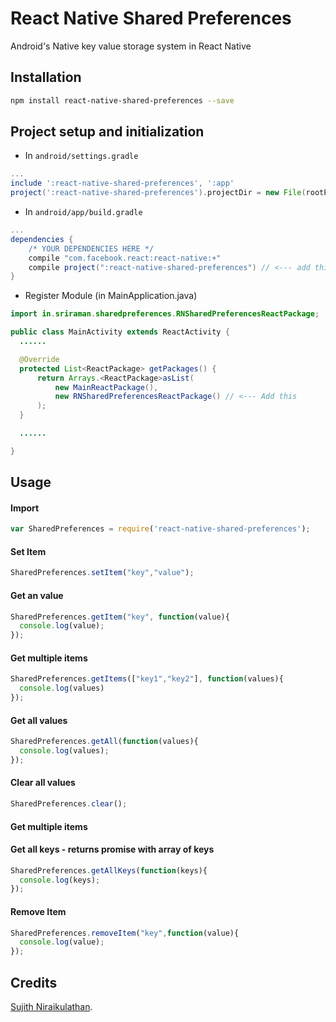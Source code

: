 # React Native Shared Preferences

Android's Native key value storage system in React Native

## Installation

```bash
npm install react-native-shared-preferences --save
```

## Project setup and initialization


* In `android/settings.gradle`

```gradle
...
include ':react-native-shared-preferences', ':app'
project(':react-native-shared-preferences').projectDir = new File(rootProject.projectDir, '../node_modules/react-native-shared-preferences/android')
```

* In `android/app/build.gradle`

```gradle
...
dependencies {
    /* YOUR DEPENDENCIES HERE */
    compile "com.facebook.react:react-native:+"
    compile project(":react-native-shared-preferences") // <--- add this
}

```

* Register Module (in MainApplication.java)

```java
import in.sriraman.sharedpreferences.RNSharedPreferencesReactPackage;  // <--- import

public class MainActivity extends ReactActivity {
  ......

  @Override
  protected List<ReactPackage> getPackages() {
      return Arrays.<ReactPackage>asList(
          new MainReactPackage(),
          new RNSharedPreferencesReactPackage() // <--- Add this
      );
  }

  ......

}
```


## Usage

#### Import

```javascript
var SharedPreferences = require('react-native-shared-preferences');
```

#### Set Item

```javascript
SharedPreferences.setItem("key","value");
```

#### Get an value

```javascript
SharedPreferences.getItem("key", function(value){
  console.log(value);
});
```

#### Get multiple items

```javascript
SharedPreferences.getItems(["key1","key2"], function(values){
  console.log(values)
});
```

#### Get all values

```javascript
SharedPreferences.getAll(function(values){
  console.log(values);
});
```

#### Clear all values

```javascript
SharedPreferences.clear();
```
#### Get multiple items

#### Get all keys - returns promise with array of keys
```javascript
SharedPreferences.getAllKeys(function(keys){
  console.log(keys);
});
```

#### Remove Item

```javascript
SharedPreferences.removeItem("key",function(value){
  console.log(value);
});
```

## Credits

[Sujith Niraikulathan](http://bit.ly/sujithkanna "Sujith").
